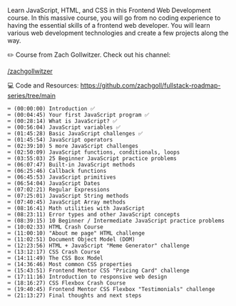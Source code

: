 Learn JavaScript, HTML, and CSS in this Frontend Web Development course. In this massive course, you will go from no coding experience to having the essential skills of a frontend web developer. You will learn various web development technologies and create a few projects along the way. 

✏️ Course from Zach Gollwitzer. Check out his channel:

[/zachgollwitzer](https://www.youtube.com/c/ZachGollwitzer)  

💻 Code and Resources: https://github.com/zachgoll/fullstack-roadmap-series/tree/main

```
⌨️ (00:00:00) Introduction ✅
⌨️ (00:04:45) Your first JavaScript program ✅
⌨️ (00:28:14) What is JavaScript? ✅
⌨️ (00:56:04) JavaScript variables ✅
⌨️ (01:45:28) Basic JavaScript challenges ✅
⌨️ (01:45:54) JavaScript operators
⌨️ (02:39:10) 5 more JavaScript challenges
⌨️ (02:50:09) JavaScript functions, conditionals, loops
⌨️ (03:55:03) 25 Beginner JavaScript practice problems
⌨️ (06:07:47) Built-in JavaScript methods
⌨️ (06:25:46) Callback functions
⌨️ (06:45:53) JavaScript primitives
⌨️ (06:54:04) JavaScript Dates
⌨️ (07:02:21) Regular Expressions
⌨️ (07:25:01) JavaScript String methods
⌨️ (07:40:45) JavaScript Array methods
⌨️ (08:16:41) Math utilities with JavaScript
⌨️ (08:23:11) Error types and other JavaScript concepts
⌨️ (08:39:15) 10 Beginner / Intermediate JavaScript practice problems
⌨️ (10:02:33) HTML Crash Course
⌨️ (11:00:10) "About me page" HTML challenge
⌨️ (11:02:51) Document Object Model (DOM)
⌨️ (12:23:56) HTML + JavaScript "Meme Generator" challenge
⌨️ (13:12:17) CSS Crash Course
⌨️ (14:11:49) The CSS Box Model
⌨️ (14:36:46) Most common CSS properties
⌨️ (15:43:51) Frontend Mentor CSS "Pricing Card" challenge
⌨️ (17:11:16) Introduction to responsive web design
⌨️ (18:16:27) CSS Flexbox Crash Course
⌨️ (19:40:45) Frontend Mentor CSS Flexbox "Testimonials" challenge
⌨️ (21:13:27) Final thoughts and next steps
```
